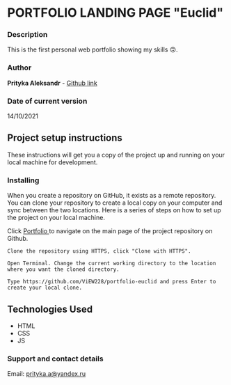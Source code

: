 # PORTFOLIO LANDING PAGE "Euclid"

### Description

This is the first personal web portfolio showing my skills :upside_down_face:.

### Author

**Prityka Aleksandr** - [Github link](https://github.com/ViEW228)

### Date of current version

14/10/2021

## Project setup instructions


These instructions will get you a copy of the project up and running on your local machine for development.

### Installing

When you create a repository on GitHub, it exists as a remote repository. You can clone your repository to create a local copy on your computer and sync between the two locations. Here is a series of steps on how to set up the project on your local machine.

Click [Portfolio ](https://github.com/ViEW228/portfolio-euclid) to navigate on the main page of the project repository on Github.

```
Clone the repository using HTTPS, click "Clone with HTTPS".
```

```
Open Terminal. Change the current working directory to the location where you want the cloned directory.
```

```
Type https://github.com/ViEW228/portfolio-euclid and press Enter to create your local clone.
```

## Technologies Used

- HTML
- CSS
- JS

### Support and contact details

Email: [prityka.a@yandex.ru](https://support.google.com/mail/answer/2819488?hl=ru&co=GENIE.Platform%3DDesktop)
